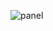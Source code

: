 ![panel](https://github.com/tradevamp/panel-scirpt/assets/131290717/d7549006-ad1f-4e30-969e-4566711a21a5)
